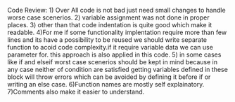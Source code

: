Code Review: 
           1) Over All code is not bad just need small changes to handle worse case scenerios. 
           2) variable assignment was not done in proper places.
           3) other than that code indentation is quite good which make it readable.
           4)For me if some functionality implentation require more than few lines and its have a      possibility   to be reused we should write separate function to acoid code complexity.if it require variable data we can use parameter for. this approach is also applied in this code.
           5) in some cases like if and elseif worst case scenerios should be kept in mind because in any case neither of condition are satisfied getting variables defined in these block will throw errors which can be avoided by defining it before if or writing an else case.
           6)Function names are mostly self explainatory.
           7)Comments also make it easier to understand.     